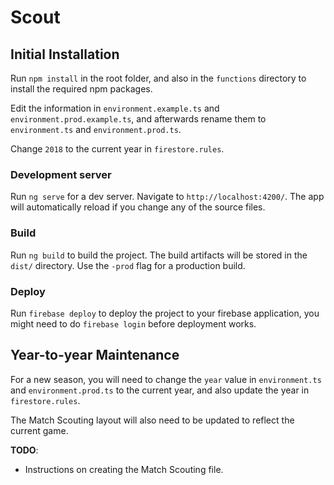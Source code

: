 # Scout

## Initial Installation

Run `npm install` in the root folder, and also in the `functions` directory to install the required npm packages.

Edit the information in `environment.example.ts` and `environment.prod.example.ts`, and afterwards rename them to `environment.ts` and `environment.prod.ts`.

Change `2018` to the current year in `firestore.rules`.

### Development server

Run `ng serve` for a dev server. Navigate to `http://localhost:4200/`. The app will automatically reload if you change any of the source files.

### Build

Run `ng build` to build the project. The build artifacts will be stored in the `dist/` directory. Use the `-prod` flag for a production build.

### Deploy

Run `firebase deploy` to deploy the project to your firebase application, you might need to do `firebase login` before deployment works.

## Year-to-year Maintenance

For a new season, you will need to change the `year` value in `environment.ts` and `environment.prod.ts` to the current year, and also update the year in `firestore.rules`.

The Match Scouting layout will also need to be updated to reflect the current game.


**TODO**:
- Instructions on creating the Match Scouting file.